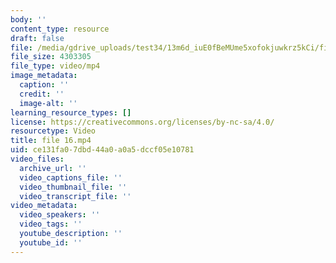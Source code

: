```yaml
---
body: ''
content_type: resource
draft: false
file: /media/gdrive_uploads/test34/13m6d_iuE0fBeMUme5xofokjuwkrz5kCi/file-16.mp4
file_size: 4303305
file_type: video/mp4
image_metadata:
  caption: ''
  credit: ''
  image-alt: ''
learning_resource_types: []
license: https://creativecommons.org/licenses/by-nc-sa/4.0/
resourcetype: Video
title: file 16.mp4
uid: ce131fa0-7dbd-44a0-a0a5-dccf05e10781
video_files:
  archive_url: ''
  video_captions_file: ''
  video_thumbnail_file: ''
  video_transcript_file: ''
video_metadata:
  video_speakers: ''
  video_tags: ''
  youtube_description: ''
  youtube_id: ''
---
```

